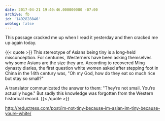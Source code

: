 ```yaml
---
date: 2017-04-21 19:40:46.000000000 -07:00
archive: fb
id: '1492828846'
weblog: false
---
```


This passage cracked me up when I read it yesterday and then cracked me up again today.

{{< quote >}}
This stereotype of Asians being tiny is a long-held misconception. For centuries, Westerners have been asking themselves why some Asians are the size they are. According to recovered Ming dynasty diaries, the first question white women asked after stepping foot in China in the 14th century was, "Oh my God, how do they eat so much rice but stay so small?"

A translator communicated the answer to them: "They’re not small. You’re actually huge." But sadly this knowledge was forgotten from the Western historical record.
{{< /quote >}}

http://reductress.com/post/im-not-tiny-because-im-asian-im-tiny-because-youre-white/
